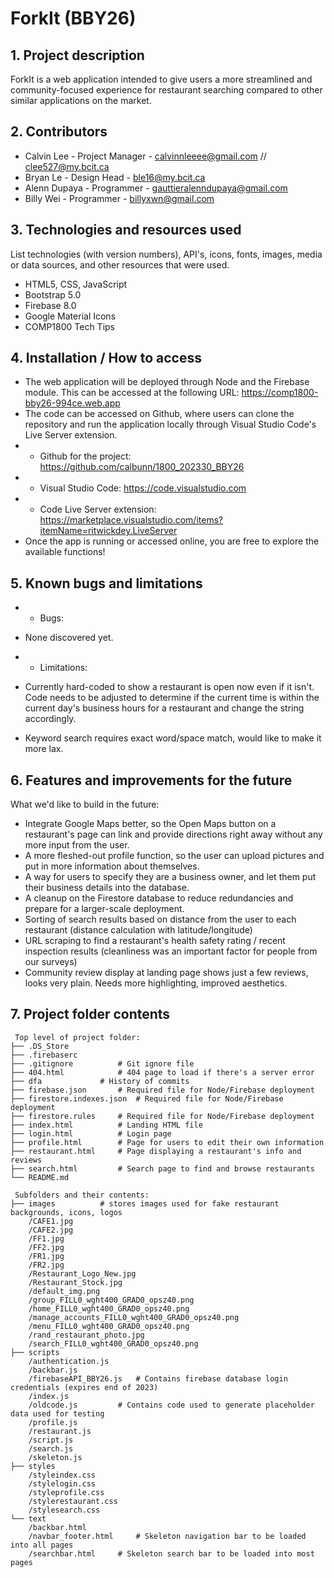 
# ForkIt (BBY26)

## 1. Project description
ForkIt is a web application intended to give users a more streamlined and community-focused experience for restaurant searching compared to other similar applications on the market.

## 2. Contributors
* Calvin Lee - Project Manager - calvinnleeee@gmail.com // clee527@my.bcit.ca
* Bryan Le - Design Head - ble16@my.bcit.ca
* Alenn Dupaya - Programmer - gauttieralenndupaya@gmail.com
* Billy Wei - Programmer - billyxwn@gmail.com
	
## 3. Technologies and resources used
List technologies (with version numbers), API's, icons, fonts, images, media or data sources, and other resources that were used.
* HTML5, CSS, JavaScript
* Bootstrap 5.0
* Firebase 8.0
* Google Material Icons
* COMP1800 Tech Tips

## 4. Installation / How to access
* The web application will be deployed through Node and the Firebase module. This can be accessed at the following URL:
https://comp1800-bby26-994ce.web.app
* The code can be accessed on Github, where users can clone the repository and run the application locally through Visual Studio Code's Live Server extension. 
* * Github for the project: https://github.com/calbunn/1800_202330_BBY26
* * Visual Studio Code: https://code.visualstudio.com
* * Code Live Server extension: https://marketplace.visualstudio.com/items?itemName=ritwickdey.LiveServer
* Once the app is running or accessed online, you are free to explore the available functions!

## 5. Known bugs and limitations
* - Bugs:
* None discovered yet.

* - Limitations:
* Currently hard-coded to show a restaurant is open now even if it isn't. Code needs to be adjusted to determine if the current time is within the current day's business hours for a restaurant and change the string accordingly.
* Keyword search requires exact word/space match, would like to make it more lax.

## 6. Features and improvements for the future
What we'd like to build in the future:
* Integrate Google Maps better, so the Open Maps button on a restaurant's page can link and provide directions right away without any more input from the user.
* A more fleshed-out profile function, so the user can upload pictures and put in more information about themselves.
* A way for users to specify they are a business owner, and let them put their business details into the database.
* A cleanup on the Firestore database to reduce redundancies and prepare for a larger-scale deployment.
* Sorting of search results based on distance from the user to each restaurant (distance calculation with latitude/longitude)
* URL scraping to find a restaurant's health safety rating / recent inspection results (cleanliness was an important factor for people from our surveys)
* Community review display at landing page shows just a few reviews, looks very plain. Needs more highlighting, improved aesthetics.
	
## 7. Project folder contents

```
 Top level of project folder: 
├── .DS_Store
├── .firebaserc
├── .gitignore			# Git ignore file
├── 404.html			# 404 page to load if there's a server error
├── dfa				# History of commits
├── firebase.json		# Required file for Node/Firebase deployment
├── firestore.indexes.json	# Required file for Node/Firebase deployment
├── firestore.rules		# Required file for Node/Firebase deployment
├── index.html			# Landing HTML file
├── login.html			# Login page
├── profile.html		# Page for users to edit their own information
├── restaurant.html		# Page displaying a restaurant's info and reviews
├── search.html			# Search page to find and browse restaurants
└── README.md

 Subfolders and their contents:
├── images			# stores images used for fake restaurant backgrounds, icons, logos
    /CAFE1.jpg
    /CAFE2.jpg
    /FF1.jpg
    /FF2.jpg
    /FR1.jpg
    /FR2.jpg
    /Restaurant_Logo_New.jpg
    /Restaurant_Stock.jpg
    /default_img.png
    /group_FILL0_wght400_GRAD0_opsz40.png
    /home_FILL0_wght400_GRAD0_opsz40.png
    /manage_accounts_FILL0_wght400_GRAD0_opsz40.png
    /menu_FILL0_wght400_GRAD0_opsz40.png
    /rand_restaurant_photo.jpg
    /search_FILL0_wght400_GRAD0_opsz40.png
├── scripts
    /authentication.js
    /backbar.js
    /firebaseAPI_BBY26.js	# Contains firebase database login credentials (expires end of 2023)
    /index.js
    /oldcode.js			# Contains code used to generate placeholder data used for testing
    /profile.js
    /restaurant.js
    /script.js
    /search.js
    /skeleton.js
├── styles
    /styleindex.css
    /stylelogin.css
    /styleprofile.css
    /stylerestaurant.css
    /stylesearch.css
└── text
    /backbar.html
    /navbar_footer.html		# Skeleton navigation bar to be loaded into all pages
    /searchbar.html		# Skeleton search bar to be loaded into most pages



```

